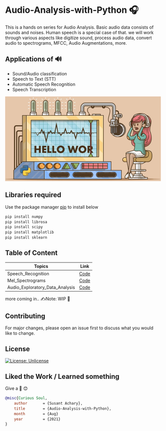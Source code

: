 # Audio-Analysis-with-Python 🎧
This is a hands on series for Audio Analysis. Basic audio data consists of sounds and noises.
Human speech is a special case of that. we will work through various aspects like digitize sound,
process audio data, convert audio to spectrograms, MFCC, Audio Augmentations, more.

## Applications of 🔊
- Sound/Audio classification
- Speech to Text (STT)
- Automatic Speech Recognition
- Speech Transcription

<img src="https://github.com/SSusantAchary/Audio-Analysis-with-Python/blob/main/misc/DisplayImg.JPG" width="1000">

## Libraries required 
Use the package manager [pip](https://pip.pypa.io/en/stable/) to install below

```bash
pip install numpy
pip install librosa
pip install scipy
pip install matplotlib
pip install sklearn
```

## Table of Content

|Topics|Link| 
|------|----|
|Speech_Recognition|[Code](https://github.com/SSusantAchary/Audio-Analysis-with-Python/blob/main/speech_recognition.ipynb)|
|Mel_Spectrograms|[Code](https://github.com/SSusantAchary/Audio-Analysis-with-Python/blob/main/Mel_Spectrograms.ipynb)|
|Audio_Exploratory_Data_Analysis|[Code](https://github.com/SSusantAchary/Audio-Analysis-with-Python/blob/main/audio_EDA.ipynb)|

more coming in..
✍️Note: WIP 🚧

## Contributing 
For major changes, please open an issue first to discuss what you would like to change.


## License
[![License: Unlicense](https://img.shields.io/badge/license-Unlicense-blue.svg)](http://unlicense.org/)

## Liked the Work / Learned something
Give a 🌟 😊 


```bibtex
@misc{Curious Soul,
    author       = {Susant Achary},
    title        = {Audio-Analysis-with-Python},
    month        = {Aug}
    year         = {2021}
}
```
